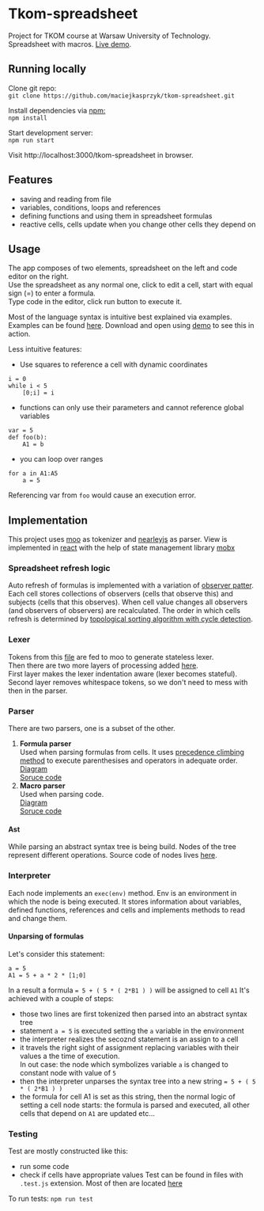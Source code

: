 # Tkom-spreadsheet

Project for TKOM course at Warsaw University of Technology.\
Spreadsheet with macros. [Live demo](https://maciejkasprzyk.github.io/tkom-spreadsheet/).  


## Running locally

Clone git repo:\
`git clone https://github.com/maciejkasprzyk/tkom-spreadsheet.git`

Install dependencies via [npm:](https://www.npmjs.com/) \
`npm install`

Start development server:\
`npm run start`

Visit http://localhost:3000/tkom-spreadsheet in browser.

## Features

- saving and reading from file
- variables, conditions, loops and references
- defining functions and using them in spreadsheet formulas
- reactive cells, cells update when you change other cells they depend on

## Usage
The app composes of two elements, spreadsheet on the left and code editor on the right.\
Use the spreadsheet as any normal one, click to edit a cell, start with equal sign (=) to enter a formula.\
Type code in the editor, click run button to execute it.


Most of the language syntax is intuitive best explained via examples. \
Examples can be found [here](examples). Download and open using [demo](https://maciejkasprzyk.github.io/tkom-spreadsheet/) to see this in action. 


Less intuitive features:
- Use squares to reference a cell with dynamic coordinates
```
i = 0
while i < 5
    [0;i] = i 
```
- functions can only use their parameters and cannot reference global variables
```
var = 5
def foo(b):
    A1 = b
```
- you can loop over ranges
```
for a in A1:A5
    a = 5
```
Referencing var from `foo` would cause an execution error. 
## Implementation
This project uses [moo](https://github.com/no-context/moo) as tokenizer and [nearleyjs](https://nearley.js.org/) as parser. View is implemented in [react](https://reactjs.org/) with the help of state management library [mobx](https://mobx.js.org/.)

### Spreadsheet refresh logic
Auto refresh of formulas is implemented with a variation of [observer patter](https://en.wikipedia.org/wiki/Observer_pattern). Each cell stores collections of observers (cells that observe this) and subjects (cells that this observes). When cell value changes all observers (and observers of observers) are recalculated. The order in which cells refresh is determined by [topological sorting algorithm with cycle detection](https://en.wikipedia.org/wiki/Topological_sorting#Depth-first_search).

### Lexer
Tokens from this [file](src/parser/lexer.js) are fed to moo to generate stateless lexer.\
Then there are two more layers of processing added [here](src/parser/indentedLexer.js).\
First layer makes the lexer indentation aware (lexer becomes stateful).\
Second layer removes whitespace tokens, so we don't need to mess with then in the parser.

### Parser
There are two parsers, one is a subset of the other.
1) **Formula parser** \
Used when parsing formulas from cells.
It uses [precedence climbing method](https://en.wikipedia.org/wiki/Operator-precedence_parser#Precedence_climbing_method) to execute parenthesises and operators in adequate order.  
[Diagram](https://maciejkasprzyk.github.io/tkom-spreadsheet/formulaGrammar.html) \
[Soruce code](src/parser/formulaGrammar.ne)
2) **Macro parser** \
Used when parsing code.\
[Diagram](https://maciejkasprzyk.github.io/tkom-spreadsheet/grammar.html) \
[Soruce code](src/parser/grammar.ne)

#### Ast
While parsing an abstract syntax tree is being build. Nodes of the tree represent different operations. Source code of nodes lives [here](src/nodes).

### Interpreter
Each node implements an `exec(env)` method. Env is an environment in which the node is being executed. It stores information about variables, defined functions, references and cells and implements methods to read and change them. 

#### Unparsing of formulas
Let's consider this statement:
```
a = 5
A1 = 5 + a * 2 * [1;0] 
```
In a result a formula `= 5 + ( 5 * ( 2*B1 ) )` will be assigned to cell `A1`
It's achieved with a couple of steps:
- those two lines are first tokenized then parsed into an abstract syntax tree
- statement `a = 5` is executed setting the `a` variable in the environment
- the interpreter realizes the secoznd statement is an assign to a cell
- it travels the right sight of assignment replacing variables with their values a the time of execution. \
In out case: the node which symbolizes variable `a` is changed to constant node with value of `5`
- then the interpreter unparses the syntax tree into a new string `= 5 + ( 5 * ( 2*B1 ) )`
- the formula for cell A1 is set as this string, then the normal logic of setting a cell node starts: the formula is parsed and executed, all other cells that depend on `A1` are updated etc...

### Testing

Test are mostly constructed like this:
- run some code
- check if cells have appropriate values
Test can be found in files with `.test.js` extension.
Most of then are located [here](src/mobx/SpreadsheetStore.test.js)


To run tests:
`npm run test`
